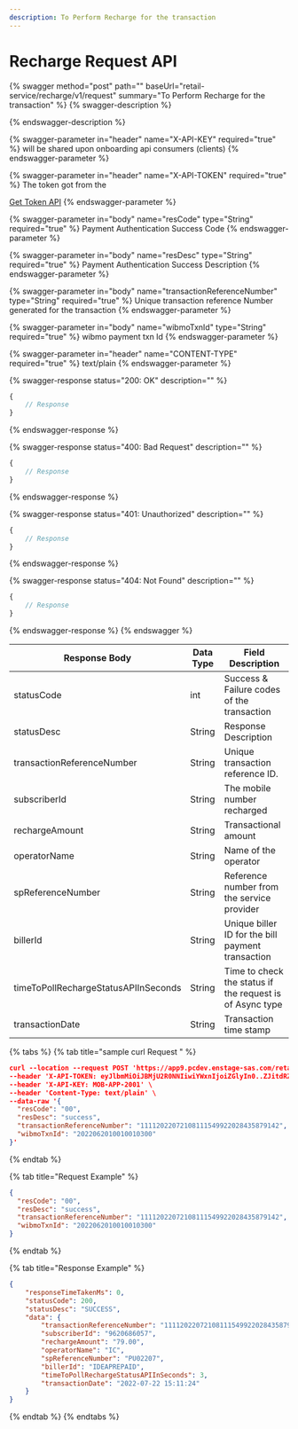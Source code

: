 ```yaml
---
description: To Perform Recharge for the transaction
---
```


# Recharge Request API

{% swagger method="post" path="" baseUrl="<domain>retail-service/recharge/v1/request" summary="To Perform Recharge for the transaction" %}
{% swagger-description %}

{% endswagger-description %}

{% swagger-parameter in="header" name="X-API-KEY" required="true" %}
will be shared upon onboarding api consumers (clients)
{% endswagger-parameter %}

{% swagger-parameter in="header" name="X-API-TOKEN" required="true" %}
The token got from the

[Get Token API](../../market-place/api-specification/get-token-api.md)
{% endswagger-parameter %}

{% swagger-parameter in="body" name="resCode" type="String" required="true" %}
Payment Authentication Success Code
{% endswagger-parameter %}

{% swagger-parameter in="body" name="resDesc" type="String" required="true" %}
Payment Authentication Success Description
{% endswagger-parameter %}

{% swagger-parameter in="body" name="transactionReferenceNumber" type="String" required="true" %}
Unique transaction reference Number generated for the transaction
{% endswagger-parameter %}

{% swagger-parameter in="body" name="wibmoTxnId" type="String" required="true" %}
wibmo payment txn Id
{% endswagger-parameter %}

{% swagger-parameter in="header" name="CONTENT-TYPE" required="true" %}
text/plain
{% endswagger-parameter %}

{% swagger-response status="200: OK" description="" %}
```javascript
{
    // Response
}
```
{% endswagger-response %}

{% swagger-response status="400: Bad Request" description="" %}
```javascript
{
    // Response
}
```
{% endswagger-response %}

{% swagger-response status="401: Unauthorized" description="" %}
```javascript
{
    // Response
}
```
{% endswagger-response %}

{% swagger-response status="404: Not Found" description="" %}
```javascript
{
    // Response
}
```
{% endswagger-response %}
{% endswagger %}

| Response Body                        | Data Type | Field Description                                        |
| ------------------------------------ | --------- | -------------------------------------------------------- |
| statusCode                           | int       | Success & Failure codes of the transaction               |
| statusDesc                           | String    | Response Description                                     |
| transactionReferenceNumber           | String    | Unique transaction reference ID.                         |
| subscriberId                         | String    | The mobile number recharged                              |
| rechargeAmount                       | String    | Transactional amount                                     |
| operatorName                         | String    | Name of the operator                                     |
| spReferenceNumber                    | String    | Reference number from the service provider               |
| billerId                             | String    | Unique biller ID for the bill payment transaction        |
| timeToPollRechargeStatusAPIInSeconds | String    | Time to check the status if the request is of Async type |
| transactionDate                      | String    | Transaction time stamp                                   |

{% tabs %}
{% tab title="sample curl  Request " %}
```json
curl --location --request POST 'https://app9.pcdev.enstage-sas.com/retail-service/recharge/v1/request' \
--header 'X-API-TOKEN: eyJlbmMiOiJBMjU2R0NNIiwiYWxnIjoiZGlyIn0..ZJitdRZXJMeJkxFz.PuV48dCHwNI8gt0u1p7wVo8MiLNgyC5BfCkz7Qvpn2NNzXHEgVsfhd4AAHyCq0-FpMHBd5_kR2yZw-fZ-ZQHIqgT-PUOy4H9w1OBDuw0jWfcRtPnT8BNV1bDO7OvVKBplVksyifTLIYX5zFu4HfmHXygEBvv11sL8WUVHyTH8QgLMHLu2qT7l0UBTGHD8pgcZeZAQFdEXPpkglbRVdOedUda7Am1-NSvPLch5s1vyxRNrlR--8xzlfE5munVeYp8ln6L1A.foUnrZNCjNqEcoA_6u9SOw' \
--header 'X-API-KEY: MOB-APP-2001' \
--header 'Content-Type: text/plain' \
--data-raw '{
  "resCode": "00",
  "resDesc": "success",
  "transactionReferenceNumber": "11112022072108111549922028435879142",
  "wibmoTxnId": "2022062010010010300"
}'
```
{% endtab %}

{% tab title="Request Example" %}
```json
{
  "resCode": "00",
  "resDesc": "success",
  "transactionReferenceNumber": "11112022072108111549922028435879142",
  "wibmoTxnId": "2022062010010010300"
}
```
{% endtab %}

{% tab title="Response Example" %}
```json
{
    "responseTimeTakenMs": 0,
    "statusCode": 200,
    "statusDesc": "SUCCESS",
    "data": {
        "transactionReferenceNumber": "11112022072108111549922028435879142",
        "subscriberId": "9620686057",
        "rechargeAmount": "79.00",
        "operatorName": "IC",
        "spReferenceNumber": "PU02207",
        "billerId": "IDEAPREPAID",
        "timeToPollRechargeStatusAPIInSeconds": 3,
        "transactionDate": "2022-07-22 15:11:24"
    }
}
```
{% endtab %}
{% endtabs %}
